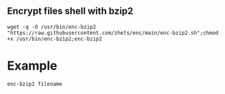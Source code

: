 ## Encrypt files shell with bzip2
```
wget -q -O /usr/bin/enc-bzip2 "https://raw.githubusercontent.com/zhets/enc/main/enc-bzip2.sh";chmod +x /usr/bin/enc-bzip2;enc-bzip2
```

# Example
```
enc-bzip2 filename
```
